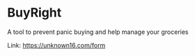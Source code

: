 # BuyRight
A tool to prevent panic buying and help manage your groceries

Link: https://unknown16.com/form



